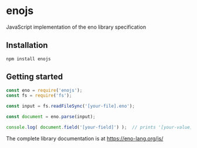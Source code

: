 # enojs

JavaScript implementation of the eno library specification

## Installation

```
npm install enojs
```

## Getting started

```js
const eno = require('enojs');
const fs = require('fs');

const input = fs.readFileSync('[your-file].eno');

const document = eno.parse(input);

console.log( document.field('[your-field]') );  // prints '[your-value]'
```

The complete library documentation is at https://eno-lang.org/js/
